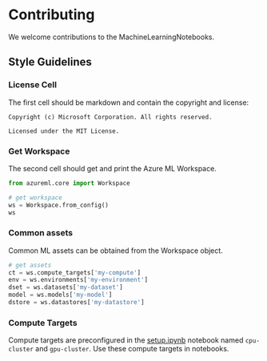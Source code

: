 # Contributing

We welcome contributions to the MachineLearningNotebooks.

## Style Guidelines 

### License Cell

The first cell should be markdown and contain the copyright and license:
```
Copyright (c) Microsoft Corporation. All rights reserved.

Licensed under the MIT License.
```

### Get Workspace

The second cell should get and print the Azure ML Workspace.

```python
from azureml.core import Workspace

# get workspace 
ws = Workspace.from_config()
ws
```

### Common assets 

Common ML assets can be obtained from the Workspace object. 

```python
# get assets 
ct = ws.compute_targets['my-compute']
env = ws.environments['my-environment']
dset = ws.datasets['my-dataset']
model = ws.models['my-model']
dstore = ws.datastores['my-datastore']
```

### Compute Targets 

Compute targets are preconfigured in the [setup.ipynb](setup.ipynb) notebook named `cpu-cluster` and `gpu-cluster`. Use these compute targets in notebooks. 